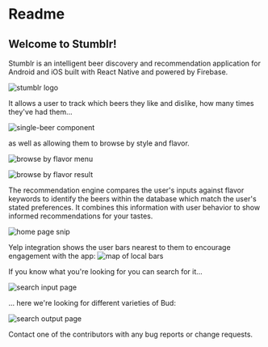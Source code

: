 # Readme

## Welcome to Stumblr!

Stumblr is an intelligent beer discovery and recommendation application for Android and iOS built with React Native and powered by Firebase.

![stumblr logo](style/StumblrLogo.png)

It allows a user to track which beers they like and dislike, how many times they've had them...

![single-beer component](style/interact_with_a_beer.jpg)

as well as allowing them to browse by style and flavor.

![browse by flavor menu](style/browse_by_flavor_input.png)

![browse by flavor result](style/browse_by_flavor_output.png)

The recommendation engine compares the user's inputs against flavor keywords to identify the beers within the database which match the user's stated preferences. It combines this information with user behavior to show informed recommendations for your tastes.

![home page snip](style/your_recent_and_favorite_beers.jpg)

Yelp integration shows the user bars nearest to them to encourage engagement with the app:
![map of local bars](style/map_of_nearby_bars.png)

If you know what you're looking for you can search for it...

![search input page](style/search_input.jpg)

... here we're looking for different varieties of Bud:

![search output page](style/search_output.png)

Contact one of the contributors with any bug reports or change requests.
